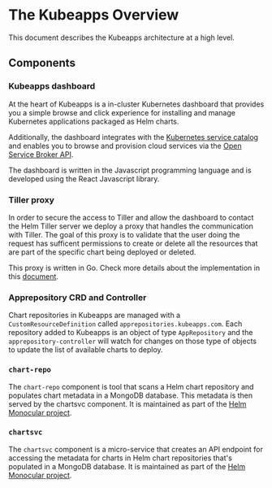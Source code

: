 # The Kubeapps Overview

This document describes the Kubeapps architecture at a high level.

## Components

### Kubeapps dashboard

At the heart of Kubeapps is a in-cluster Kubernetes dashboard that provides you a simple browse and click experience for installing and manage Kubernetes applications packaged as Helm charts.

Additionally, the dashboard integrates with the [Kubernetes service catalog](https://github.com/kubernetes-incubator/service-catalog) and enables you to browse and provision cloud services via the [Open Service Broker API](https://github.com/openservicebrokerapi/servicebroker).

The dashboard is written in the Javascript programming language and is developed using the React Javascript library.

### Tiller proxy

In order to secure the access to Tiller and allow the dashboard to contact the Helm Tiller server we deploy a proxy that handles the communication with Tiller. The goal of this proxy is to validate that the user doing the request has sufficent permissions to create or delete all the resources that are part of the specific chart being deployed or deleted.

This proxy is written in Go. Check more details about the implementation in this [document](/cmd/tiller-proxy/README.md).

### Apprepository CRD and Controller

Chart repositories in Kubeapps are managed with a `CustomResourceDefinition` called `apprepositories.kubeapps.com`. Each repository added to Kubeapps is an object of type `AppRepository` and the `apprepository-controller` will watch for changes on those type of objects to update the list of available charts to deploy.

### `chart-repo`

The `chart-repo` component is tool that scans a Helm chart repository and populates chart metadata in a MongoDB database. This metadata is then served by the chartsvc component. It is maintained as part of the [Helm Monocular project](https://github.com/helm/monocular/tree/master/cmd/chart-repo).

### `chartsvc`

The `chartsvc` component is a micro-service that creates an API endpoint for accessing the metadata for charts in Helm chart repositories that's populated in a MongoDB database. It is maintained as part of the [Helm Monocular project](https://github.com/helm/monocular/tree/master/cmd/chartsvc).
